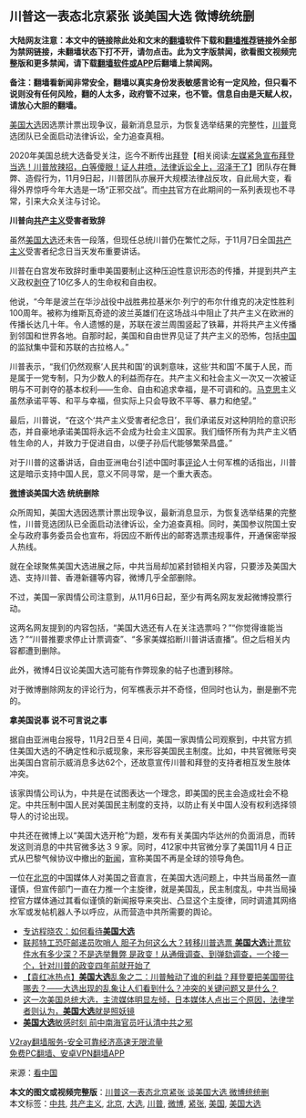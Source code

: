  <h2>川普这一表态北京紧张 谈美国大选 微博统统删</h2> <p class="notice"><b>大陆网友注意：本文中的链接除此处和文末的<a href="https://github.com/bannedbook/fanqiang" >翻墙</a>软件下载和<a href="https://github.com/killgcd/justmysocks/blob/master/README.md">翻墙推荐</a>链接外全部为禁网链接，未翻墙状态下打不开，请勿点击。此为文字版禁闻，欲看图文视频完整版和更多禁闻，请下载<a href="https://github.com/bannedbook/fanqiang">翻墙软件或APP</a>后翻墙上禁闻网。</p><p>备注：翻墙看新闻非常安全，翻墙以真实身份发表敏感言论有一定风险，但只看不说则没有任何风险，翻的人太多，政府管不过来，也不管。信息自由是天赋人权，请放心大胆的翻墙。</b></p>  <div class="entry"> <p id="conimg"></p> <p><a href="https://www.bannedbook.org/bnews/tag/%e7%be%8e%e5%9b%bd/" class="st_tag internal_tag" rel="tag" title="标签 美国 下的日志">美国</a><a href="https://www.bannedbook.org/bnews/tag/%e5%a4%a7%e9%80%89/" class="st_tag internal_tag" rel="tag" title="标签 大选 下的日志">大选</a>因选票计票出现争议，最新消息显示，为恢复选举结果的完整性，<a href="https://www.bannedbook.org/bnews/tag/%e5%b7%9d%e6%99%ae/" class="st_tag internal_tag" rel="tag" title="标签 川普 下的日志">川普</a>竞选团队已全面启动法律诉讼，全力追查真相。</p> <p>2020年美国总统大选备受关注，迄今不断传出<span class='wp_keywordlink'><a href="https://www.bannedbook.org/bnews/comments/20201018/1415809.html" title="“硬盘门”再爆：拿中共华信10％股的“大人物”正是拜登" target="_blank">拜登</a></span>【相关阅读:<a href='https://www.bannedbook.org/bnews/bannedvideo/20201108/1427782.html' target='_blank'>左媒紧急宣布拜登当选！川普放辣招，白等傻眼！证人井喷，法律诉讼全上，沼泽干了</a>】团队存在舞弊、造假行为，11月9日起，川普团队亦展开大规模法律战反攻，自此局大变，看得外界惊呼今年大选是一场“正邪交战”。而<a href="https://www.bannedbook.org/bnews/tag/%e4%b8%ad%e5%85%b1/" class="st_tag internal_tag" rel="tag" title="标签 中共 下的日志">中共</a>官方在此期间的一系列表现也不寻常，引来大众关注与讨论。</p> <p><strong>川普向<span class='wp_keywordlink'><a href="https://www.bannedbook.org/forum2/topic6177.html" title="《共产主义的终极目的》" target="_blank">共产主义</a></span>受害者致辞</strong></p> <p>虽然<a href="https://www.bannedbook.org/bnews/tag/%e7%be%8e%e5%9b%bd%e5%a4%a7%e9%80%89/" class="st_tag internal_tag" rel="tag" title="标签 美国大选 下的日志">美国大选</a>还未告一段落，但现任总统川普仍在繁忙之际，于11月7日全国<a href="https://www.bannedbook.org/bnews/tag/%e5%85%b1%e4%ba%a7%e4%b8%bb%e4%b9%89/" class="st_tag internal_tag" rel="tag" title="标签 共产主义 下的日志">共产主义</a>受害者纪念日当天发布重要讲话。</p>  <p>川普在白宫发布致辞时重申美国要制止这种压迫性意识形态的传播，并提到共产主义政权<span class='wp_keywordlink'><a href="https://www.bannedbook.org/forum2/topic21.html" title="《剥夺》 黄建民 著" target="_blank">剥夺</a></span>了10亿多人的生命权和自由权。</p> <p>他说，“今年是波兰在华沙战役中战胜弗拉基米尔·列宁的布尔什维克的决定性胜利100周年。被称为维斯瓦奇迹的波兰英雄们在这场战斗中阻止了共产主义在欧洲的传播长达几十年。令人遗憾的是，苏联在波兰周围竖起了铁幕，并将共产主义传播到邻国和世界各地。自那时起，美国和自由世界见证了共产主义的恐怖，包括<span class='wp_keywordlink_affiliate'><a href="https://www.bannedbook.org/" title="中国" target="_blank">中国</a></span>的监狱集中营和苏联的古拉格人。”</p> <p>川普表示，“我们仍然观察‘人民共和国’的讽刺意味，这些‘共和国’不属于人民，而是属于一党专制，只为少数人的利益而存在。共产主义和社会主义一次又一次被证明与不可剥夺的基本权利——生命、自由和追求幸福，是不可调和的。<span class='wp_keywordlink'><a href="https://www.bannedbook.org/forum2/topic105.html" title="《马克思的成魔之路》" target="_blank">马克思</a></span>主义虽然承诺平等、和平与幸福，但实际上只会导致不平等、暴力和绝望。”</p> <p>最后，川普说，“在这个‘共产主义受害者纪念日’，我们承诺反对这种阴险的意识形态，并自豪地承诺美国将永远不会成为社会主义国家。我们缅怀所有为共产主义牺牲生命的人，并致力于促进自由，以便子孙后代能够繁荣昌盛。”</p> <p>对于川普的这番讲话，自由亚洲电台引述中国时事<span class='wp_keywordlink_affiliate'><a href="https://www.bannedbook.org/bnews/comments/" title="新闻评论" target="_blank">评论</a></span>人士何军樵的话指出，川普这是暗示支持中国人民，意义不同寻常，是一个重大表态。</p>  <p><strong><a href="https://www.bannedbook.org/bnews/tag/%e5%be%ae%e5%8d%9a/" class="st_tag internal_tag" rel="tag" title="标签 微博 下的日志">微博</a>谈美国大选 统统删除</strong></p> <p>众所周知，美国大选因选票计票出现争议，最新消息显示，为恢复选举结果的完整性，川普竞选团队已全面启动法律诉讼，全力追查真相。同时，美国参议院国土安全与政府事务委员会也宣布，将因应不断传出的邮寄选票违规事件，开通保密举报人热线。</p> <p>就在全球聚焦美国大选进展之际，中共当局却加紧封锁相关内容，只要涉及美国大选、支持川普、香港新疆等内容，微博几乎全部删除。</p> <p>不过，美国一家舆情公司注意到，从11月6日起，至少有两名网友发起微博投票行动。</p> <p>这两名网友提到的内容包括，“美国大选还有人在关注选票吗？”“你觉得谁能当选？”“川普推要求停止计票调查”、“多家美媒掐断川普讲话直播”。但之后相关内容都遭到删除。</p>  <p>此外，微博4日议论美国大选可能有作弊现象的帖子也遭到移除。</p> <p>对于微博删除网友的评论行为，何军樵表示并不奇怪，但同时也认为，删是删不完的。</p> <p><strong>拿美国说事 说不可言说之事</strong></p> <p>据自由亚洲电台报导，11月2日至４日间，美国一家舆情公司观察到，中共官方抓住美国大选的不确定性和示威现象，来形容美国民主制度。比如，中共官微账号突出美国白宫前示威消息多达62个，还故意宣传川普和拜登的支持者相互发生肢体冲突。</p> <p>该家舆情公司认为，中共是在试图表达一个理念，即美国的民主会造成社会不稳定。中共压制中国人民对美国民主制度的支持，以防止有关中国人没有权利选择领导人的讨论出现。</p>  <p>中共还在微博上以“美国大选开枪”为题，发布有关美国内华达州的负面消息，而转发这则消息的中共官微多达３９家。同时，412家中共官微分享了美国11月４日正式从巴黎气候协议中撤出的<span class='wp_keywordlink_affiliate'><a href="https://www.bannedbook.org/" title="新闻">新闻</a></span>，宣称美国不再是全球的领导角色。</p> <p>一位在<a href="https://www.bannedbook.org/bnews/tag/%e5%8c%97%e4%ba%ac/" class="st_tag internal_tag" rel="tag" title="标签 北京 下的日志">北京</a>的中国媒体人对美国之音直言，在美国大选问题上，中共当局虽然一直谨慎，但宣传部门一直在力推一个主旋律，就是美国乱，民主制度乱，中共当局操控官方媒体通过其看似谨慎的新闻报导来突出、凸显这个主旋律，同时调遣其网络水军或发帖机器人予以呼应，从而营造中共所需要的舆论。</p> <ul class='op-related-articles' title='相关阅读'> <li><a href='https://www.bannedbook.org/bnews/bannedvideo/20201113/1430492.html' target='_blank'>专访程晓农：如何看待<b>美国大选</b></a></li> <li><a href='https://www.bannedbook.org/bnews/bannedvideo/20201113/1430439.html' target='_blank'>联邦特工恐吓邮递员吹哨人 胆子为何这么大？转移川普选票 <b>美国大选</b>计票软件水有多少深？不是选举舞弊 是政变！从通俄调查、到弹劾调查，一个接一个，针对川普的政变四年前就开始了</a></li> <li><a href='https://www.bannedbook.org/bnews/bannedvideo/20201113/1430403.html' target='_blank'>【袁红冰热点】<b>美国大选</b>乱象之二：川普触动了谁的利益？拜登要把美国带往哪去？——大选出现的乱象让人们看到什么？冲突的关键问题又是什么？</a></li> <li><a href='https://www.bannedbook.org/bnews/bannedvideo/20201113/1430358.html' target='_blank'>这一次美国总统大选，主流媒体明显左倾，日本媒体人点出三个原因，法律学者则认为，<b>美国大选</b>就是照妖镜</a></li> <li><a href='https://www.bannedbook.org/bnews/comments/20201113/1430340.html' target='_blank'><b>美国大选</b>敏感时刻 前中南海官员吁认清中共之邪</a></li> </ul> <p class="texttj"> <a href="https://www.bannedbook.org/forum23/topic22702.html" target="_blank">V2ray翻墙服务-安全可靠经济高速无限流量</a><br/> <a href="https://github.com/bannedbook/fanqiang/wiki/%E7%A6%81%E9%97%BB%E7%BD%91%E5%AE%89%E5%8D%93%E7%BF%BB%E5%A2%99%E6%96%B0%E9%97%BBAPP" target="_blank">免费PC翻墙、安卓VPN翻墙APP</a></p><p> 来源：<span class='wp_keywordlink_affiliate'><a href="https://www.secretchina.com/" title="看中国" target="_blank">看中国</a></span> </p><a name='sharetosocial'></a>       <div><b>本文的图文或视频完整版</b>：<a href='https://www.bannedbook.org/bnews/cbnews/20201113/1430531.html'>川普这一表态北京紧张 谈美国大选 微博统统删</a></div>  </div><!--END ENTRY--> <div class="postfooter"> <div>本文标签：<a href="https://www.bannedbook.org/bnews/tag/%e4%b8%ad%e5%85%b1/" rel="tag">中共</a>, <a href="https://www.bannedbook.org/bnews/tag/%e5%85%b1%e4%ba%a7%e4%b8%bb%e4%b9%89/" rel="tag">共产主义</a>, <a href="https://www.bannedbook.org/bnews/tag/%e5%8c%97%e4%ba%ac/" rel="tag">北京</a>, <a href="https://www.bannedbook.org/bnews/tag/%e5%a4%a7%e9%80%89/" rel="tag">大选</a>, <a href="https://www.bannedbook.org/bnews/tag/%e5%b7%9d%e6%99%ae/" rel="tag">川普</a>, <a href="https://www.bannedbook.org/bnews/tag/%e5%be%ae%e5%8d%9a/" rel="tag">微博</a>, <a href="https://www.bannedbook.org/bnews/tag/%E7%B4%A7%E5%BC%A0/" rel="tag">紧张</a>, <a href="https://www.bannedbook.org/bnews/tag/%e7%be%8e%e5%9b%bd/" rel="tag">美国</a>, <a href="https://www.bannedbook.org/bnews/tag/%e7%be%8e%e5%9b%bd%e5%a4%a7%e9%80%89/" rel="tag">美国大选</a></div>  </div><!--END POSTFOOTER--> 
